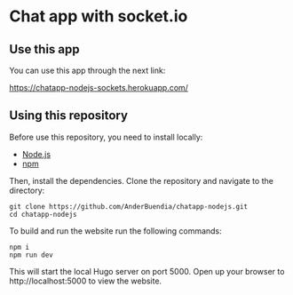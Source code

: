 # Chat app with socket.io

## Use this app

You can use this app through the next link:

https://chatapp-nodejs-sockets.herokuapp.com/

## Using this repository

Before use this repository, you need to install locally:

- [Node.js](https://nodejs.org/)
- [npm](https://www.npmjs.com/)

Then, install the dependencies. Clone the repository and navigate to the directory:

```
git clone https://github.com/AnderBuendia/chatapp-nodejs.git
cd chatapp-nodejs
```
To build and run the website run the following commands:

```
npm i
npm run dev
```

This will start the local Hugo server on port 5000. Open up your browser to http://localhost:5000 to view the website.

